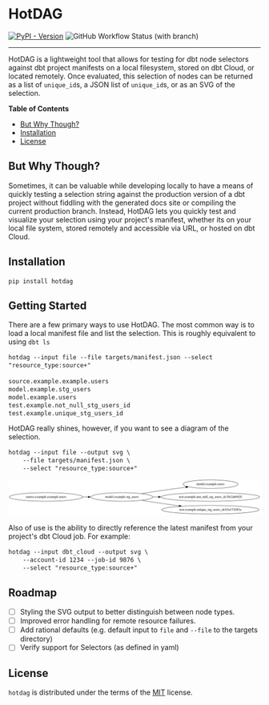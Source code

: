 # HotDAG

[![PyPI - Version](https://img.shields.io/pypi/v/hotdag.svg)](https://pypi.org/project/hotdag)
![GitHub Workflow Status (with branch)](https://img.shields.io/github/actions/workflow/status/nicholasyager/hotdag/test.yml?branch=main)

-----

HotDAG is a lightweight tool that allows for testing for dbt node selectors against dbt project manifests
on a local filesystem, stored on dbt Cloud, or located remotely. Once evaluated, this selection of nodes
can be returned as a list of `unique_id`s, a JSON list of `unique_id`s, or as an SVG of the selection.

**Table of Contents**
- [But Why Though?](#butwhythough)
- [Installation](#installation)
- [License](#license)

## But Why Though?
Sometimes, it can be valuable while developing locally to have a means of quickly testing a selection string against
the production version of a dbt project without fiddling with the generated docs site or compiling the current
production branch. Instead, HotDAG lets you quickly test and visualize your selection using your project's manifest,
whether its on your local file system, stored remotely and accessible via URL, or hosted on dbt Cloud.

## Installation

```console
pip install hotdag
```

## Getting Started
There are a few primary ways to use HotDAG. The most common way is to load a local manifest file and list the
selection. This is roughly equivalent to using `dbt ls`

```console
hotdag --input file --file targets/manifest.json --select "resource_type:source+"

source.example.example.users
model.example.stg_users
model.example.users
test.example.not_null_stg_users_id
test.example.unique_stg_users_id
```

HotDAG really shines, however, if you want to see a diagram of the selection.

```console
hotdag --input file --output svg \
    --file targets/manifest.json \
    --select "resource_type:source+"
```
![graph.png](graph.png)

Also of use is the ability to directly reference the latest manifest from your project's dbt Cloud
job. For example:

```console
hotdag --input dbt_cloud --output svg \
    --account-id 1234 --job-id 9876 \
    --select "resource_type:source+"
```

## Roadmap
- [ ] Styling the SVG output to better distinguish between node types.
- [ ] Improved error handling for remote resource failures.
- [ ] Add rational defaults (e.g. default input to `file` and `--file` to the targets directory)
- [ ] Verify support for Selectors (as defined in yaml)

## License

`hotdag` is distributed under the terms of the [MIT](https://spdx.org/licenses/MIT.html) license.
